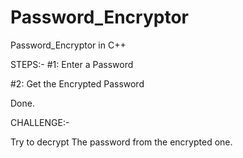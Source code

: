 # Password_Encryptor
Password_Encryptor in C++

STEPS:-
#1: Enter a Password

#2: Get the Encrypted Password

Done.

CHALLENGE:-

Try to decrypt The password from the encrypted one.
